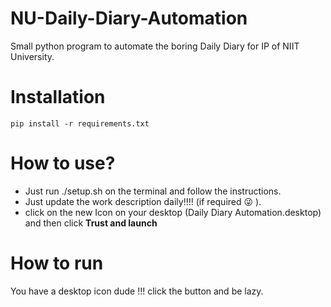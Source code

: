 # NU-Daily-Diary-Automation
Small python program to automate the boring Daily Diary for IP of NIIT University.

# Installation
```pip install -r requirements.txt```

# How to use?
* Just run ./setup.sh on the terminal and follow the instructions.
* Just update the work description daily!!!! (if required :stuck_out_tongue_winking_eye: ).
* click on the new Icon on your desktop (Daily Diary Automation.desktop) and then click **Trust and launch**

# How to run 
You have a desktop icon dude !!! click the button and be lazy.
